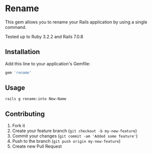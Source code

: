 # Rename

This gem allows you to rename your Rails application by using a single command.

Tested up to Ruby 3.2.2 and Rails 7.0.8

## Installation

Add this line to your application's Gemfile:

```ruby
gem 'rename'
```

## Usage

```
rails g rename:into New-Name
```


## Contributing

1. Fork it
2. Create your feature branch (`git checkout -b my-new-feature`)
3. Commit your changes (`git commit -am 'Added some feature'`)
4. Push to the branch (`git push origin my-new-feature`)
5. Create new Pull Request
